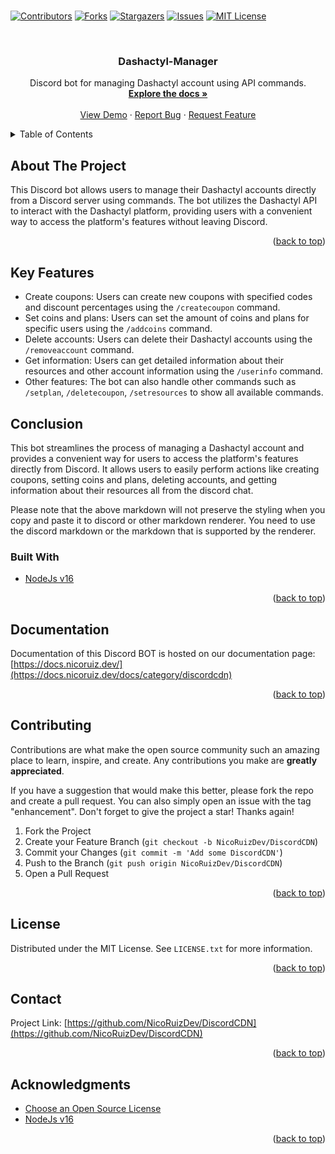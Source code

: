 # <div id="top"></div>
<!--
*** Hi
-->



<!-- PROJECT SHIELDS -->
<!--
*** I'm using markdown "reference style" links for readability.
*** Reference links are enclosed in brackets [ ] instead of parentheses ( ).
*** See the bottom of this document for the declaration of the reference variables
*** for contributors-url, forks-url, etc. This is an optional, concise syntax you may use.
*** https://www.markdownguide.org/basic-syntax/#reference-style-links
-->
[![Contributors][contributors-shield]][contributors-url]
[![Forks][forks-shield]][forks-url]
[![Stargazers][stars-shield]][stars-url]
[![Issues][issues-shield]][issues-url]
[![MIT License][license-shield]][license-url]



<!-- PROJECT LOGO -->
<br />
<div align="center">
  
  <h3 align="center">Dashactyl-Manager</h3>

  <p align="center">
    Discord bot for managing Dashactyl account using API commands.
    <br />
    <a href="https://docs.nicoruiz.dev/"><strong>Explore the docs »</strong></a>
    <br />
    <br />
    <a href="https://cdn.nicoruiz.dev">View Demo</a>
    ·
    <a href="https://github.com/NicoRuizDev/DiscordCDN/issues">Report Bug</a>
    ·
    <a href="https://github.com/NicoRuizDev/DiscordCDN/issues">Request Feature</a>
  </p>
</div>



<!-- TABLE OF CONTENTS -->
<details>
  <summary>Table of Contents</summary>
  <ol>
    <li><a href="#about-the-project">About The Project</a></li>
    <li><a href="#installation">Installation</a></li>
    <li><a href="#contributing">Contributing</a></li>
    <li><a href="#license">License</a></li>
    <li><a href="#contact">Contact</a></li>
    <li><a href="#acknowledgments">Acknowledgments</a></li>
  </ol>
</details>



<!-- ABOUT THE PROJECT -->
## About The Project

This Discord bot allows users to manage their Dashactyl accounts directly from a Discord server using commands. The bot utilizes the Dashactyl API to interact with the Dashactyl platform, providing users with a convenient way to access the platform's features without leaving Discord.

<p align="right">(<a href="#top">back to top</a>)</p>

## Key Features

-   Create coupons: Users can create new coupons with specified codes and discount percentages using the `/createcoupon` command.
-   Set coins and plans: Users can set the amount of coins and plans for specific users using the `/addcoins` command.
-   Delete accounts: Users can delete their Dashactyl accounts using the `/removeaccount` command.
-   Get information: Users can get detailed information about their resources and other account information using the `/userinfo` command.
-   Other features: The bot can also handle other commands such as `/setplan`, `/deletecoupon`, `/setresources` to show all available commands.

## Conclusion

This bot streamlines the process of managing a Dashactyl account and provides a convenient way for users to access the platform's features directly from Discord. It allows users to easily perform actions like creating coupons, setting coins and plans, deleting accounts, and getting information about their resources all from the discord chat.

Please note that the above markdown will not preserve the styling when you copy and paste it to discord or other markdown renderer. You need to use the discord markdown or the markdown that is supported by the renderer.

### Built With

* [NodeJs v16](https://nodejs.org)

<p align="right">(<a href="#top">back to top</a>)</p>



<!-- DOCUMENTATION -->
## Documentation

Documentation of this Discord BOT is hosted on our documentation page: [https://docs.nicoruiz.dev/](https://docs.nicoruiz.dev/docs/category/discordcdn)


<p align="right">(<a href="#top">back to top</a>)</p>



<!-- CONTRIBUTING -->
## Contributing

Contributions are what make the open source community such an amazing place to learn, inspire, and create. Any contributions you make are **greatly appreciated**.

If you have a suggestion that would make this better, please fork the repo and create a pull request. You can also simply open an issue with the tag "enhancement".
Don't forget to give the project a star! Thanks again!

1. Fork the Project
2. Create your Feature Branch (`git checkout -b NicoRuizDev/DiscordCDN`)
3. Commit your Changes (`git commit -m 'Add some DiscordCDN'`)
4. Push to the Branch (`git push origin NicoRuizDev/DiscordCDN`)
5. Open a Pull Request

<p align="right">(<a href="#top">back to top</a>)</p>



<!-- LICENSE -->
## License

Distributed under the MIT License. See `LICENSE.txt` for more information.

<p align="right">(<a href="#top">back to top</a>)</p>



<!-- CONTACT -->
## Contact

Project Link: [https://github.com/NicoRuizDev/DiscordCDN](https://github.com/NicoRuizDev/DiscordCDN)

<p align="right">(<a href="#top">back to top</a>)</p>



<!-- ACKNOWLEDGMENTS -->
## Acknowledgments

* [Choose an Open Source License](https://choosealicense.com)
* [NodeJs v16](https://nodejs.org)


<p align="right">(<a href="#top">back to top</a>)</p>



<!-- MARKDOWN LINKS & IMAGES -->
<!-- https://www.markdownguide.org/basic-syntax/#reference-style-links -->
[contributors-shield]: https://img.shields.io/github/contributors/NicoRuizDev/DiscordCDN.svg?style=for-the-badge
[contributors-url]: https://github.com/NicoRuizDev/DiscordCDN/graphs/contributors
[forks-shield]: https://img.shields.io/github/forks/NicoRuizDev/DiscordCDN.svg?style=for-the-badge
[forks-url]: https://github.com/NicoRuizDev/DiscordCDN/network/members
[stars-shield]: https://img.shields.io/github/stars/NicoRuizDev/DiscordCDN.svg?style=for-the-badge
[stars-url]: https://github.com/NicoRuizDev/DiscordCDN/stargazers
[issues-shield]: https://img.shields.io/github/issues/NicoRuizDev/DiscordCDN.svg?style=for-the-badge
[issues-url]: https://github.com/NicoRuizDev/DiscordCDN/issues
[license-shield]: https://img.shields.io/github/license/NicoRuizDev/DiscordCDN.svg?style=for-the-badge
[license-url]: https://github.com/NicoRuizDev/DiscordCDN/blob/master/LICENSE.txt
[product-screenshot]: images/screenshot.png
